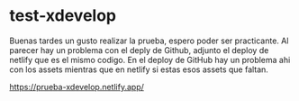 # test-xdevelop

Buenas tardes un gusto realizar la prueba, espero poder ser practicante.
Al parecer hay un problema con el deply de Github, adjunto el deploy de netlify que es el mismo codigo. En el deploy de GitHub hay un problema ahi con los assets mientras 
que en netlify si estas esos assets que faltan.

https://prueba-xdevelop.netlify.app/

